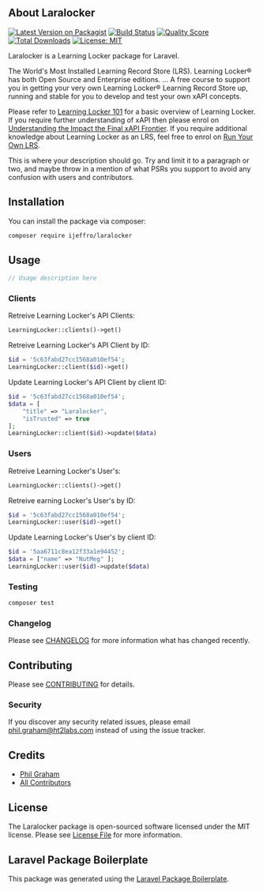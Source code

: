 ## About Laralocker

[![Latest Version on Packagist](https://img.shields.io/packagist/v/ijeffro/laralocker.svg?style=flat-square)](https://packagist.org/packages/ijeffro/laralocker)
[![Build Status](https://img.shields.io/travis/ijeffro/laralocker/master.svg?style=flat-square)](https://travis-ci.org/ijeffro/laralocker)
[![Quality Score](https://img.shields.io/scrutinizer/g/ijeffro/laralocker.svg?style=flat-square)](https://scrutinizer-ci.com/g/ijeffro/laralocker)
[![Total Downloads](https://img.shields.io/packagist/dt/ijeffro/laralocker.svg?style=flat-square)](https://packagist.org/packages/ijeffro/laralocker)
[![License: MIT](https://img.shields.io/badge/License-MIT-yellow.svg)](https://opensource.org/licenses/MIT)


Laralocker is a Learning Locker package for Laravel.

The World's Most Installed Learning Record Store (LRS). Learning Locker® has both Open Source and Enterprise editions. ... A free course to support you in getting your very own Learning Locker® Learning Record Store up, running and stable for you to develop and test your own xAPI concepts.

Please refer to <a href="https://beta.curatr3.com/courses/learnxapi-101" target="_blank">Learning Locker 101</a> for a basic overview of Learning Locker. If you require further understanding of xAPI then please enrol on <a href="https://beta.curatr3.com/courses/understanding-impact-the-final-xapi-frontier/" target="_blank">Understanding the Impact the Final xAPI Frontier</a>. If you require additional knowledge about Learning Locker as an LRS, feel free to enrol on <a href="https://beta.curatr3.com/courses/learnxapi-run-your-own-lrs" target="_blank">Run Your Own LRS</a>.

This is where your description should go. Try and limit it to a paragraph or two, and maybe throw in a mention of what PSRs you support to avoid any confusion with users and contributors.

## Installation

You can install the package via composer:

```bash
composer require ijeffro/laralocker
```

## Usage

``` php
// Usage description here
```

### Clients

Retreive Learning Locker's API Clients:

``` php
LearningLocker::clients()->get()
```

Retreive Learning Locker's API Client by ID:

``` php
$id = '5c63fabd27cc1568a010ef54';
LearningLocker::client($id)->get()
```

Update Learning Locker's API Client by client ID:

``` php
$id = '5c63fabd27cc1568a010ef54';
$data = [
    "title" => "Laralocker",
    "isTrusted" => true
];
LearningLocker::client($id)->update($data)
```


### Users

Retreive Learning Locker's User's:

``` php
LearningLocker::clients()->get()
```

Retreive earning Locker's User's by ID:

``` php
$id = '5c63fabd27cc1568a010ef54';
LearningLocker::user($id)->get()
```

Update Learning Locker's User's by client ID:

``` php
$id = '5aa6711c8ea12f33a1e94452';
$data = ["name" => "NutMeg" ];
LearningLocker::user($id)->update($data)
```

### Testing

``` bash
composer test
```

### Changelog

Please see [CHANGELOG](CHANGELOG.md) for more information what has changed recently.

## Contributing

Please see [CONTRIBUTING](CONTRIBUTING.md) for details.

### Security

If you discover any security related issues, please email phil.graham@ht2labs.com instead of using the issue tracker.

## Credits

- [Phil Graham](https://github.com/ijeffro)
- [All Contributors](../../contributors)

## License

The Laralocker package is open-sourced software licensed under the MIT license. Please see [License File](LICENSE.md) for more information.

## Laravel Package Boilerplate

This package was generated using the [Laravel Package Boilerplate](https://laravelpackageboilerplate.com).
